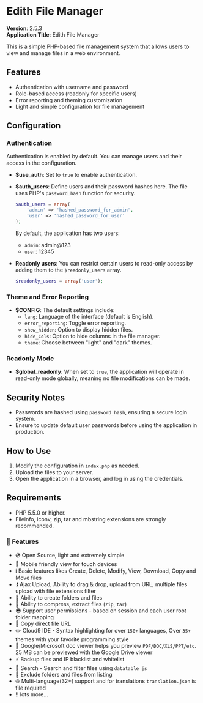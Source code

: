 # Edith File Manager

**Version**: 2.5.3  
**Application Title**: Edith File Manager

This is a simple PHP-based file management system that allows users to view and manage files in a web environment.

## Features

- Authentication with username and password
- Role-based access (readonly for specific users)
- Error reporting and theming customization
- Light and simple configuration for file management

## Configuration

### Authentication

Authentication is enabled by default. You can manage users and their access in the configuration.

- **$use_auth**: Set to `true` to enable authentication.  
- **$auth_users**: Define users and their password hashes here. The file uses PHP's `password_hash` function for security.
  ```php
  $auth_users = array(
      'admin' => 'hashed_password_for_admin',
      'user' => 'hashed_password_for_user'
  );
  ```
  By default, the application has two users:
  - `admin`: admin@123
  - `user`: 12345

- **Readonly users**: You can restrict certain users to read-only access by adding them to the `$readonly_users` array.
  ```php
  $readonly_users = array('user');
  ```

### Theme and Error Reporting

- **$CONFIG**: The default settings include:
  - `lang`: Language of the interface (default is English).
  - `error_reporting`: Toggle error reporting.
  - `show_hidden`: Option to display hidden files.
  - `hide_Cols`: Option to hide columns in the file manager.
  - `theme`: Choose between "light" and "dark" themes.

### Readonly Mode

- **$global_readonly**: When set to `true`, the application will operate in read-only mode globally, meaning no file modifications can be made.

## Security Notes

- Passwords are hashed using `password_hash`, ensuring a secure login system.
- Ensure to update default user passwords before using the application in production.

## How to Use

1. Modify the configuration in `index.php` as needed.
2. Upload the files to your server.
3. Open the application in a browser, and log in using the credentials.


## Requirements

- PHP 5.5.0 or higher.
- Fileinfo, iconv, zip, tar and mbstring extensions are strongly recommended.

### :loudspeaker: Features

- :cd: Open Source, light and extremely simple
- :iphone: Mobile friendly view for touch devices
- :information_source: Basic features likes Create, Delete, Modify, View, Download, Copy and Move files
- :arrow_double_up: Ajax Upload, Ability to drag & drop, upload from URL, multiple files upload with file extensions filter
- :file_folder: Ability to create folders and files
- :gift: Ability to compress, extract files (`zip`, `tar`)
- :sunglasses: Support user permissions - based on session and each user root folder mapping
- :floppy_disk: Copy direct file URL
- :pencil2: Cloud9 IDE - Syntax highlighting for over `150+` languages, Over `35+` themes with your favorite programming style
- :page_facing_up: Google/Microsoft doc viewer helps you preview `PDF/DOC/XLS/PPT/etc`. 25 MB can be previewed with the Google Drive viewer
- :zap: Backup files and IP blacklist and whitelist
- :mag_right: Search - Search and filter files using `datatable js`
- :file_folder: Exclude folders and files from listing
- :globe_with_meridians: Multi-language(32+) support and for translations `translation.json` is file required
- :bangbang: lots more...